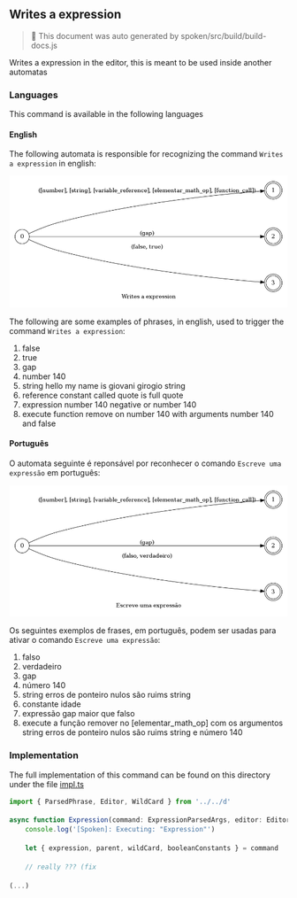 ## Writes a expression

> 🤖 This document was auto generated by spoken/src/build/build-docs.js

Writes a expression in the editor, this is meant to be used inside another automatas

### Languages

This command is available in the following languages

#### English

The following automata is responsible for recognizing the command `Writes a expression` in english:

![English](phrase_en-US.png)

The following are some examples of phrases, in english, used to trigger the command `Writes a expression`:

1. false
2. true
3. gap
4. number 140
5. string hello my name is giovani girogio string
6. reference constant called quote is full quote
7. expression number 140 negative or number 140
8. execute function remove on number 140 with arguments number 140 and false

#### Português

O automata seguinte é reponsável por reconhecer o comando `Escreve uma expressão` em português:

![Português](phrase_pt-BR.png)

Os seguintes exemplos de frases, em português, podem ser usadas para ativar o comando `Escreve uma expressão`:

1. falso
2. verdadeiro
3. gap
4. número 140
5. string erros de ponteiro nulos são ruims string
6. constante idade
7. expressão gap maior que falso
8. execute a função remover no [elementar_math_op] com os argumentos string erros de ponteiro nulos são ruims string e número 140

### Implementation

The full implementation of this command can be found on this directory under the file [impl.ts](impl.ts)

```typescript
import { ParsedPhrase, Editor, WildCard } from '../../d'

async function Expression(command: ExpressionParsedArgs, editor: Editor, context: {}) {
    console.log('[Spoken]: Executing: "Expression"')

    let { expression, parent, wildCard, booleanConstants } = command

    // really ??? (fix 

(...)
```